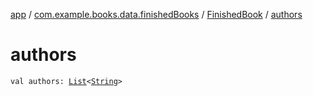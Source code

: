 [app](../../index.md) / [com.example.books.data.finishedBooks](../index.md) / [FinishedBook](index.md) / [authors](./authors.md)

# authors

`val authors: `[`List`](https://kotlinlang.org/api/latest/jvm/stdlib/kotlin.collections/-list/index.html)`<`[`String`](https://kotlinlang.org/api/latest/jvm/stdlib/kotlin/-string/index.html)`>`